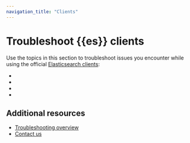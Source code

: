 ```yaml
---
navigation_title: "Clients"
---
```


# Troubleshoot {{es}} clients

Use the topics in this section to troubleshoot issues you encounter while using the official [Elasticsearch clients](reference://elasticsearch-clients.md):

* [](/troubleshoot/elasticsearch/elasticsearch-client-java-api-client/java.md)
* [](/troubleshoot/elasticsearch/elasticsearch-client-net-api/net.md)
* [](/troubleshoot/elasticsearch/elasticsearch-client-javascript-api/nodejs.md)
* [](/troubleshoot/elasticsearch/elasticsearch-client-ruby-api/ruby.md)

## Additional resources
* [Troubleshooting overview](/troubleshoot/index.md)
* [Contact us](/troubleshoot/index.md#contact-us)